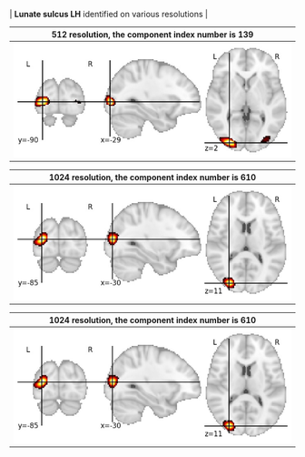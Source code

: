 


| **Lunate sulcus LH** identified on various resolutions |

| 512 resolution, the component index number is 139|  
|:---:|  
| ![Component 512](../512/final/139.jpg "From component 512: Lunate sulcus LH") |

| 1024 resolution, the component index number is 610|  
|:---:|  
| ![Component 1024](../1024/final/610.jpg "From component 1024: Lunate sulcus LH") |

| 1024 resolution, the component index number is 610|  
|:---:|  
| ![Component 1024](../1024/final/610.jpg "From component 1024: Lunate sulcus LH") |